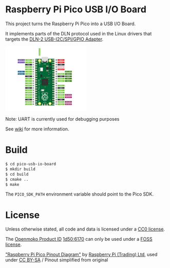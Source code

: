 # Raspberry Pi Pico USB I/O Board

This project turns the Raspberry Pi Pico into a USB I/O Board.

It implements parts of the DLN protocol used in the Linux drivers that targets the [DLN-2 USB-I2C/SPI/GPIO Adapter](https://diolan.com/dln-2).

<img src="./pinout.svg" width="50%">

Note: UART is currently used for debugging purposes

See [wiki](https://github.com/notro/pico-usb-io-board/wiki) for more information.


# Build
```
$ cd pico-usb-io-board
$ mkdir build
$ cd build
$ cmake ..
$ make

```

The ```PICO_SDK_PATH``` environment variable should point to the Pico SDK.


# License

Unless otherwise stated, all code and data is licensed under a [CC0 license](https://creativecommons.org/publicdomain/zero/1.0/).

The [Openmoko Product ID](https://github.com/openmoko/openmoko-usb-oui) [1d50:6170](https://github.com/openmoko/openmoko-usb-oui/pull/35) can only be used under a [FOSS license](https://github.com/openmoko/openmoko-usb-oui#conditions).

["Raspberry Pi Pico Pinout Diagram"](https://www.raspberrypi.com/documentation/microcontrollers/images/Pico-R3-SDK11-Pinout.svg) by [Raspberry Pi (Trading) Ltd](https://www.raspberrypi.com/), used under [CC BY-SA](https://creativecommons.org/licenses/by-sa/4.0/) / Pinout simplified from original
